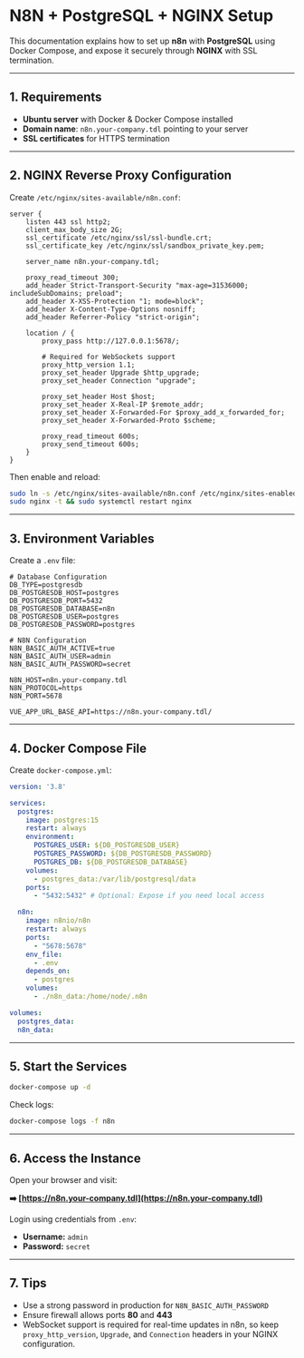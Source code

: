 # N8N + PostgreSQL + NGINX Setup

This documentation explains how to set up **n8n** with **PostgreSQL** using Docker Compose, and expose it securely through **NGINX** with SSL termination.

---

## 1. Requirements

* **Ubuntu server** with Docker & Docker Compose installed
* **Domain name**: `n8n.your-company.tdl` pointing to your server
* **SSL certificates** for HTTPS termination

---

## 2. NGINX Reverse Proxy Configuration

Create `/etc/nginx/sites-available/n8n.conf`:

```nginx
server {
    listen 443 ssl http2;
    client_max_body_size 2G;
    ssl_certificate /etc/nginx/ssl/ssl-bundle.crt;
    ssl_certificate_key /etc/nginx/ssl/sandbox_private_key.pem;

    server_name n8n.your-company.tdl;

    proxy_read_timeout 300;
    add_header Strict-Transport-Security "max-age=31536000; includeSubDomains; preload";
    add_header X-XSS-Protection "1; mode=block";
    add_header X-Content-Type-Options nosniff;
    add_header Referrer-Policy "strict-origin";

    location / {
        proxy_pass http://127.0.0.1:5678/;

        # Required for WebSockets support
        proxy_http_version 1.1;
        proxy_set_header Upgrade $http_upgrade;
        proxy_set_header Connection "upgrade";

        proxy_set_header Host $host;
        proxy_set_header X-Real-IP $remote_addr;
        proxy_set_header X-Forwarded-For $proxy_add_x_forwarded_for;
        proxy_set_header X-Forwarded-Proto $scheme;

        proxy_read_timeout 600s;
        proxy_send_timeout 600s;
    }
}
```

Then enable and reload:

```bash
sudo ln -s /etc/nginx/sites-available/n8n.conf /etc/nginx/sites-enabled/
sudo nginx -t && sudo systemctl restart nginx
```

---

## 3. Environment Variables

Create a `.env` file:

```dotenv
# Database Configuration
DB_TYPE=postgresdb
DB_POSTGRESDB_HOST=postgres
DB_POSTGRESDB_PORT=5432
DB_POSTGRESDB_DATABASE=n8n
DB_POSTGRESDB_USER=postgres
DB_POSTGRESDB_PASSWORD=postgres

# N8N Configuration
N8N_BASIC_AUTH_ACTIVE=true
N8N_BASIC_AUTH_USER=admin
N8N_BASIC_AUTH_PASSWORD=secret

N8N_HOST=n8n.your-company.tdl
N8N_PROTOCOL=https
N8N_PORT=5678

VUE_APP_URL_BASE_API=https://n8n.your-company.tdl/
```

---

## 4. Docker Compose File

Create `docker-compose.yml`:

```yaml
version: '3.8'

services:
  postgres:
    image: postgres:15
    restart: always
    environment:
      POSTGRES_USER: ${DB_POSTGRESDB_USER}
      POSTGRES_PASSWORD: ${DB_POSTGRESDB_PASSWORD}
      POSTGRES_DB: ${DB_POSTGRESDB_DATABASE}
    volumes:
      - postgres_data:/var/lib/postgresql/data
    ports:
      - "5432:5432" # Optional: Expose if you need local access

  n8n:
    image: n8nio/n8n
    restart: always
    ports:
      - "5678:5678"
    env_file:
      - .env
    depends_on:
      - postgres
    volumes:
      - ./n8n_data:/home/node/.n8n

volumes:
  postgres_data:
  n8n_data:
```

---

## 5. Start the Services

```bash
docker-compose up -d
```

Check logs:

```bash
docker-compose logs -f n8n
```

---

## 6. Access the Instance

Open your browser and visit:

**➡️ [https://n8n.your-company.tdl](https://n8n.your-company.tdl)**

Login using credentials from `.env`:

* **Username:** `admin`
* **Password:** `secret`

---

## 7. Tips

* Use a strong password in production for `N8N_BASIC_AUTH_PASSWORD`
* Ensure firewall allows ports **80** and **443**
* WebSocket support is required for real-time updates in n8n, so keep `proxy_http_version`, `Upgrade`, and `Connection` headers in your NGINX configuration.

